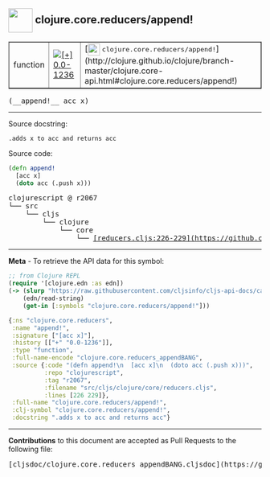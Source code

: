 ## <img width="48px" valign="middle" src="http://i.imgur.com/Hi20huC.png"> clojure.core.reducers/append!

 <table border="1">
<tr>

<td>function</td>
<td><a href="https://github.com/cljsinfo/cljs-api-docs/tree/0.0-1236"><img valign="middle" alt="[+] 0.0-1236" src="https://img.shields.io/badge/+-0.0--1236-lightgrey.svg"></a> </td>
<td>
[<img height="24px" valign="middle" src="http://i.imgur.com/1GjPKvB.png"> <samp>clojure.core.reducers/append!</samp>](http://clojure.github.io/clojure/branch-master/clojure.core-api.html#clojure.core.reducers/append!)
</td>
</tr>
</table>

 <samp>
(__append!__ acc x)<br>
</samp>

---




Source docstring:

```
.adds x to acc and returns acc
```

Source code:

```clj
(defn append!
  [acc x]
  (doto acc (.push x)))
```

 <pre>
clojurescript @ r2067
└── src
    └── cljs
        └── clojure
            └── core
                └── <ins>[reducers.cljs:226-229](https://github.com/clojure/clojurescript/blob/r2067/src/cljs/clojure/core/reducers.cljs#L226-L229)</ins>
</pre>


---

__Meta__ - To retrieve the API data for this symbol:

```clj
;; from Clojure REPL
(require '[clojure.edn :as edn])
(-> (slurp "https://raw.githubusercontent.com/cljsinfo/cljs-api-docs/catalog/cljs-api.edn")
    (edn/read-string)
    (get-in [:symbols "clojure.core.reducers/append!"]))
```

```clj
{:ns "clojure.core.reducers",
 :name "append!",
 :signature ["[acc x]"],
 :history [["+" "0.0-1236"]],
 :type "function",
 :full-name-encode "clojure.core.reducers_appendBANG",
 :source {:code "(defn append!\n  [acc x]\n  (doto acc (.push x)))",
          :repo "clojurescript",
          :tag "r2067",
          :filename "src/cljs/clojure/core/reducers.cljs",
          :lines [226 229]},
 :full-name "clojure.core.reducers/append!",
 :clj-symbol "clojure.core.reducers/append!",
 :docstring ".adds x to acc and returns acc"}

```

---

__Contributions__ to this document are accepted as Pull Requests to the following file:

 <pre>
[cljsdoc/clojure.core.reducers_appendBANG.cljsdoc](https://github.com/cljsinfo/cljs-api-docs/blob/master/cljsdoc/clojure.core.reducers_appendBANG.cljsdoc)
</pre>


